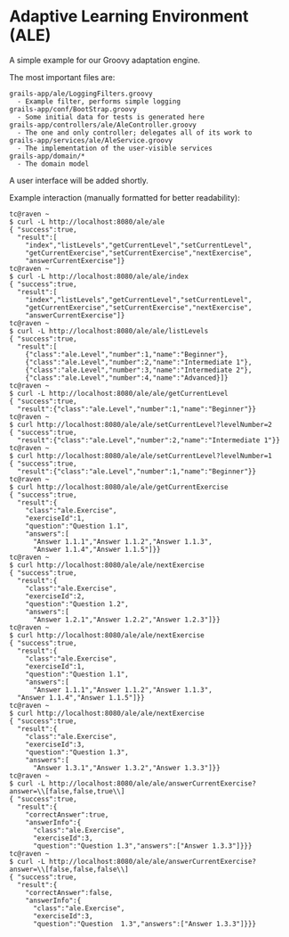 Adaptive Learning Environment (ALE)
===================================

A simple example for our Groovy adaptation engine.

The most important files are:

    grails-app/ale/LoggingFilters.groovy
      - Example filter, performs simple logging
    grails-app/conf/BootStrap.groovy
      - Some initial data for tests is generated here
    grails-app/controllers/ale/AleController.groovy
      - The one and only controller; delegates all of its work to
    grails-app/services/ale/AleService.groovy
      - The implementation of the user-visible services
    grails-app/domain/*
      - The domain model

A user interface will be added shortly.

Example interaction (manually formatted for better readability):

    tc@raven ~
    $ curl -L http://localhost:8080/ale/ale
    { "success":true,
      "result":[
        "index","listLevels","getCurrentLevel","setCurrentLevel",
        "getCurrentExercise","setCurrentExercise","nextExercise",
        "answerCurrentExercise"]}
    tc@raven ~
    $ curl -L http://localhost:8080/ale/ale/index
    { "success":true,
      "result":[
        "index","listLevels","getCurrentLevel","setCurrentLevel",
        "getCurrentExercise","setCurrentExercise","nextExercise",
        "answerCurrentExercise"]}
    tc@raven ~
    $ curl -L http://localhost:8080/ale/ale/listLevels
    { "success":true,
      "result":[
        {"class":"ale.Level","number":1,"name":"Beginner"},
        {"class":"ale.Level","number":2,"name":"Intermediate 1"},
        {"class":"ale.Level","number":3,"name":"Intermediate 2"},
        {"class":"ale.Level","number":4,"name":"Advanced}]}
    tc@raven ~
    $ curl -L http://localhost:8080/ale/ale/getCurrentLevel
    { "success":true,
      "result":{"class":"ale.Level","number":1,"name":"Beginner"}}
    tc@raven ~
    $ curl http://localhost:8080/ale/ale/setCurrentLevel?levelNumber=2
    { "success":true,
      "result":{"class":"ale.Level","number":2,"name":"Intermediate 1"}}
    tc@raven ~
    $ curl http://localhost:8080/ale/ale/setCurrentLevel?levelNumber=1
    { "success":true,
      "result":{"class":"ale.Level","number":1,"name":"Beginner"}}
    tc@raven ~
    $ curl http://localhost:8080/ale/ale/getCurrentExercise
    { "success":true,
      "result":{
        "class":"ale.Exercise",
        "exerciseId":1,
        "question":"Question 1.1",
        "answers":[
          "Answer 1.1.1","Answer 1.1.2","Answer 1.1.3",
	      "Answer 1.1.4","Answer 1.1.5"]}}
    tc@raven ~
    $ curl http://localhost:8080/ale/ale/nextExercise
    { "success":true,
      "result":{
        "class":"ale.Exercise",
        "exerciseId":2,
        "question":"Question 1.2",
        "answers":[
          "Answer 1.2.1","Answer 1.2.2","Answer 1.2.3"]}}
    tc@raven ~
    $ curl http://localhost:8080/ale/ale/nextExercise
    { "success":true,
      "result":{
        "class":"ale.Exercise",
        "exerciseId":1,
        "question":"Question 1.1",
        "answers":[
          "Answer 1.1.1","Answer 1.1.2","Answer 1.1.3",
	  "Answer 1.1.4","Answer 1.1.5"]}}
    tc@raven ~
    $ curl http://localhost:8080/ale/ale/nextExercise
    { "success":true,
      "result":{
        "class":"ale.Exercise",
        "exerciseId":3,
        "question":"Question 1.3",
        "answers":[
          "Answer 1.3.1","Answer 1.3.2","Answer 1.3.3"]}}
    tc@raven ~
    $ curl -L http://localhost:8080/ale/ale/answerCurrentExercise?answer=\\[false,false,true\\]
    { "success":true,
      "result":{
        "correctAnswer":true,
        "answerInfo":{
          "class":"ale.Exercise",
          "exerciseId":3,
          "question":"Question 1.3","answers":["Answer 1.3.3"]}}}
    tc@raven ~
    $ curl -L http://localhost:8080/ale/ale/answerCurrentExercise?answer=\\[false,false,false\\]
    { "success":true,
      "result":{
        "correctAnswer":false,
        "answerInfo":{
          "class":"ale.Exercise",
          "exerciseId":3,
          "question":"Question  1.3","answers":["Answer 1.3.3"]}}}
